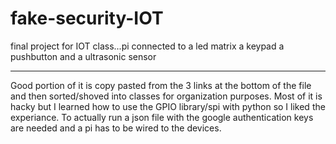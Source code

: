 # fake-security-IOT
final project for IOT class...pi connected to a led matrix a keypad a pushbutton and a ultrasonic sensor

---

Good portion of it is copy pasted from the 3 links at the bottom of the file and then sorted/shoved into classes for organization purposes.
Most of it is hacky but I learned how to use the GPIO library/spi with python so I liked the experiance.
To actually run a json file with the google authentication keys are needed and a pi has to be wired to the devices.
